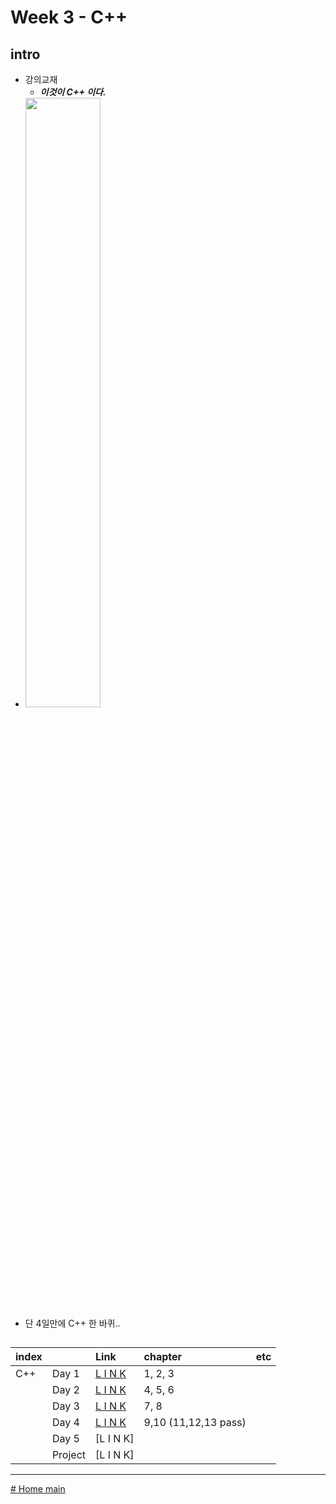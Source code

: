 

# Week 3 - C++

## intro
* 강의교재 
  * ***이것이 C++ 이다.***
* <img src="http://image.yes24.com/Goods/23840775/800x0" width="50%" height="50%">
* 단 4일만에 C++ 한 바퀴..


## 

|index||Link|chapter|etc|
|:---|:---|:---|:---|:---|
|C++|Day 1|[L I N K](./w03_cpp/w03d01.md)|1, 2, 3
||Day 2|[L I N K](./w03_cpp/w03d02.md)|4, 5, 6
||Day 3|[L I N K](./w03_cpp/w03d03.md)|7, 8 
||Day 4|[L I N K](./w03_cpp/w03d04.md)|9,10 (11,12,13 pass)
||Day 5|[L I N K]
||Project|[L I N K]


<!-- <img src="./img/02.jpg" width="60%" height="60%"> -->


---


[# Home main](../README.md)

